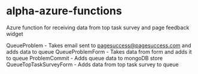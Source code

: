 # alpha-azure-functions
Azure function for receiving data from top task survey and page feedback widget

QueueProblem - Takes email sent to pagesuccess@pagesuccess.com and adds data to queue
QueueProblemForm - Takes data from form and adds it to queue
ProblemCommit - Adds queue data to mongoDB store
QueueTopTaskSurveyForm - Adds data from top task survey to queue 

